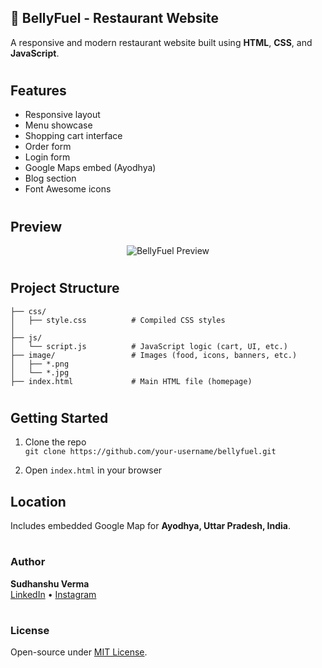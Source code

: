 <h2> 🍴 BellyFuel - Restaurant Website</h2>

A responsive and modern restaurant website built using **HTML**, **CSS**, and **JavaScript**.

<h1></h1>
<h2>Features</h2>

- Responsive layout
- Menu showcase
- Shopping cart interface
- Order form
- Login form
- Google Maps embed (Ayodhya)
- Blog section
- Font Awesome icons

<h1></h1>
<h2>Preview</h2>
<p align="center">
  <img src="https://github.com/user-attachments/assets/6ffffa92-f531-4a12-8921-9af97dcd060e" alt="BellyFuel Preview" />
</p>

<h1></h1>
<h2> Project Structure</h2>

```bellyfuel/
├── css/
│   ├── style.css          # Compiled CSS styles
│  
├── js/
│   └── script.js          # JavaScript logic (cart, UI, etc.)
├── image/                 # Images (food, icons, banners, etc.)
│   ├── *.png
│   └── *.jpg
├── index.html             # Main HTML file (homepage)
```
<h1> </h1>
<h2> Getting Started </h2>

1. Clone the repo  
   `git clone https://github.com/your-username/bellyfuel.git`

2. Open `index.html` in your browser


<h2> Location</h2>

Includes embedded Google Map for **Ayodhya, Uttar Pradesh, India**.

<h1></h1>
<h3>Author</h3>


**Sudhanshu Verma**  
[LinkedIn](https://www.linkedin.com/in/sudhanshu-verma-445664287/) • [Instagram](https://www.instagram.com/blacksudhz_)

<h1></h1>
<h3>License</h3>

Open-source under [MIT License](LICENSE).

